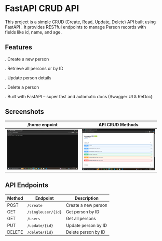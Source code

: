 # FastAPI CRUD API
This project is a simple CRUD (Create, Read, Update, Delete) API built using FastAPI
. It provides RESTful endpoints to manage Person records with fields like id, name, and age.

## Features

. Create a new person

. Retrieve all persons or by ID

. Update person details

. Delete a person

. Built with FastAPI – super fast and automatic docs (Swagger UI & ReDoc)

## Screenshots

|  /home enpoint | API CRUD Methods |
|-----------|----------------|
| ![image1](screenshots/fast1.png) |![image2](screenshots/fast2.png) 



## API Endpoints

| Method | Endpoint           | Description        |
|--------|--------------------|--------------------|
| POST   | `/create`          | Create a new person |
| GET    | `/singleuser/{id}` | Get person by ID   |
| GET    | `/users`           | Get all persons    |
| PUT    | `/update/{id}`     | Update person by ID |
| DELETE | `/delete/{id}`     | Delete person by ID |


